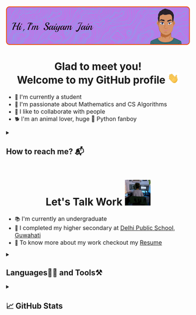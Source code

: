 ![Alt text](./resources/header.png)

<h1 align="center">Glad to meet you!<br>Welcome to my GitHub profile <img src="./resources/wave.gif" widht="30px" height="30px"></h1>
<ul>
    <li>🏢 <font size="3">I'm currently a student</font></li>
    <li>💜 <font size="3">I'm passionate about Mathematics and CS Algorithms</font></li>
    <li>🤝 <font size="3">I like to collaborate with people</font></li>
    <li>🐕 <font size="3">I'm an animal lover, huge 🐍 Python fanboy</font></li>
</ul>

<details>
    <summary><h2 style="padding-bottom:0px">How to reach me? 📬</h2></summary>
    <br>
    <a href="https://www.linkedin.com/in/saiyam-sandhir/"><img src="https://img.shields.io/badge/LinkedIn-blue?logo=linkedin&logoColor=white&style=for-the-badge" height="30px" widht="30px"></a>
    <a href="https://twitter.com/saiyam_sandhir"><img src="https://img.shields.io/badge/twitter-blue?logo=twitter&logoColor=white&style=for-the-badge" height="30px" widht="30px"></a>
    <a href="https://github.com/saiyam-sandhir"><img src="https://img.shields.io/badge/GitHub-purple?logo=github&logoColor=white&style=for-the-badge" height="30px" widht="30px"></a>
    <a href="mailto:saiyamsandhir@gmail.com"><img src="https://img.shields.io/badge/Email-red?logo=&Color=white&style=for-the-badge" height="30px" widht="30px"></a>
</details>

<h1 align="center">Let's Talk Work <img src="./resources/work.webp" width="70px" height="70px"></h1>
<ul>
    <li>📚 <font size="3">I'm currently an undergraduate</font></li>
    <li>🏫 <font size="3">I completed my higher secondary at <a href="https://dpsguwahati.org/">Delhi Public School, Guwahati</a></font></li>
    <li>🤔 <font size="3">To know more about my work checkout my <a href="">Resume</a></font></li>
</ul>

<details>
    <summary><h2 style="padding-bottom:0px">Languages👨‍💻 and Tools⚒</h2></summary>
    <br>
    <img src="./resources/python.png" alt="Python" height="50px" width="50px">&nbsp;&nbsp;&nbsp;&nbsp;&nbsp;<img src="./resources/html.png" alt="HTML5" height="50px" width="50px">&nbsp;&nbsp;&nbsp;&nbsp;&nbsp;<img src="./resources/css.png" alt="CSS3" height="50px" width="50px">&nbsp;&nbsp;&nbsp;&nbsp;&nbsp;<img src="./resources/bootstrap.png" alt="Bootstrap" height="50px" width="50px">
    <br>
    <img src="./resources/git.webp" alt="git" height="50px" width="50px">&nbsp;&nbsp;&nbsp;&nbsp;&nbsp;<img src="./resources/github.png" alt="GitHub" height="50px" width="50px">&nbsp;&nbsp;&nbsp;&nbsp;&nbsp;<img src="./resources/mysql.webp" alt="MySQL" height="50px" width="50px">&nbsp;&nbsp;&nbsp;&nbsp;&nbsp;<img src="./resources/markdown.png" alt="Markdown" height="50px" width="50px">
    <br>
    <img src="./resources/vscode.png" alt="VS Code" height="50px" width="50px">&nbsp;&nbsp;&nbsp;&nbsp;&nbsp;<img src="./resources/jupyter.png" alt="Jupyter Notebook" height="50px" width="98px">&nbsp;&nbsp;&nbsp;&nbsp;&nbsp;<img src="./resources/notepadpp.svg" alt="Notepad++" height="50px" width="50px">&nbsp;&nbsp;&nbsp;&nbsp;&nbsp;<img src="./resources/windows.png" alt="Windows" height="50px" width="50px">
</details>

<details>
    <summary><h2 style="padding-bottom:0px">📈 GitHub Stats</h2></summary>
    <br>
    <img src="https://github-readme-stats.vercel.app/api?username=saiyam-sandhir&show_icons=true&theme=radical" width="48%">
    <img src="https://github-readme-streak-stats.herokuapp.com/?user=saiyam-sandhir&theme=radical" width="48%">
</details>

